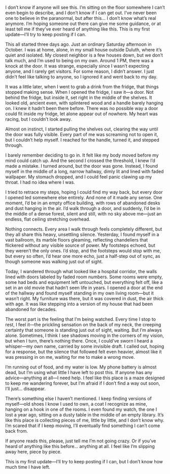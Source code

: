 I don’t know if anyone will see this. I’m sitting on the floor somewhere I can’t even begin to describe, and I don’t know if I can get out. I’ve never been one to believe in the paranormal, but after this… I don’t know what’s real anymore. I’m hoping someone out there can give me some guidance, or at least tell me if they’ve ever heard of anything like this. This is my first update—I’ll try to keep posting if I can.

This all started three days ago. Just an ordinary Saturday afternoon in October. I was at home, alone, in my small house outside Duluth, where it’s quiet and isolated. My closest neighbor is a few houses down, but we don’t talk much, and I’m used to being on my own. Around 1 PM, there was a knock at the door. It was strange, especially since I wasn’t expecting anyone, and I rarely get visitors. For some reason, I didn’t answer. I just didn’t feel like talking to anyone, so I ignored it and went back to my day.

It was a little later, when I went to grab a drink from the fridge, that things stopped making sense. When I opened the fridge, I saw it—a door. Not behind the fridge, but inside it, set right in the middle of the shelves. It looked old, ancient even, with splintered wood and a handle barely hanging on. I knew it hadn’t been there before. There was no possible way a door could fit inside my fridge, let alone appear out of nowhere. My heart was racing, but I couldn’t look away.

Almost on instinct, I started pulling the shelves out, clearing the way until the door was fully visible. Every part of me was screaming not to open it, but I couldn’t help myself. I reached for the handle, turned it, and stepped through.

I barely remember deciding to go in. It felt like my body moved before my mind could catch up. And the second I crossed the threshold, I knew I’d made a mistake. I turned around, but the door was gone. Instead, I found myself in the middle of a long, narrow hallway, dimly lit and lined with faded wallpaper. My stomach dropped, and I could feel panic clawing up my throat. I had no idea where I was.

I tried to retrace my steps, hoping I could find my way back, but every door I opened led somewhere else entirely. And none of it made any sense. One moment, I’d be in an empty office building, with rows of abandoned desks and dust hanging in the air. I’d walk through a door, and suddenly, I’d be in the middle of a dense forest, silent and still, with no sky above me—just an endless, flat ceiling stretching overhead.

Nothing connects. Every area I walk through feels completely different, but they all share this heavy, unsettling silence. Yesterday, I found myself in a vast ballroom, its marble floors gleaming, reflecting chandeliers that flickered without any visible source of power. My footsteps echoed, but they weren’t the only ones. I’d stop, and the footsteps would stop with me, but every so often, I’d hear one more echo, just a half-step out of sync, as though someone was walking just out of sight.

Today, I wandered through what looked like a hospital corridor, the walls lined with doors labeled by faded room numbers. Some rooms were empty, some had beds and equipment left untouched, but everything felt off, like a set in an old movie that hadn’t seen life in years. I opened a door at the end of the hallway and found myself standing in my own living room—but it wasn’t right. My furniture was there, but it was covered in dust, the air thick with age. It was like stepping into a version of my house that had been abandoned for decades.

The worst part is the feeling that I’m being watched. Every time I stop to rest, I feel it—the prickling sensation on the back of my neck, the creeping certainty that someone is standing just out of sight, waiting. But I’m always alone. Sometimes, I think I see shadows moving in the corners of my vision, but when I turn, there’s nothing there. Once, I could’ve sworn I heard a whisper—my own name, carried by some invisible draft. I called out, hoping for a response, but the silence that followed felt even heavier, almost like it was pressing in on me, waiting for me to make a wrong move.

I’m running out of food, and my water is low. My phone battery is almost dead, but I’m using what little I have left to post this. If anyone has any advice—anything at all—I need help. I feel like this place is a maze designed to keep me wandering forever, but I’m afraid if I don’t find a way out soon, I’ll just… disappear.

There’s something else I haven’t mentioned. I keep finding versions of myself—old shoes I know I used to own, a coat I recognize as mine, hanging on a hook in one of the rooms. I even found my watch, the one I lost a year ago, sitting on a dusty table in the middle of an empty library. It’s like this place is collecting pieces of me, little by little, and I don’t know why. I’m scared that if I keep moving, I’ll eventually find something I can’t come back from.

If anyone reads this, please, just tell me I’m not going crazy. Or if you’ve heard of anything like this before… anything at all. I feel like I’m slipping away here, piece by piece.

This is my first update—I’ll try to keep posting if I can, but I don’t know how much time I have left.
